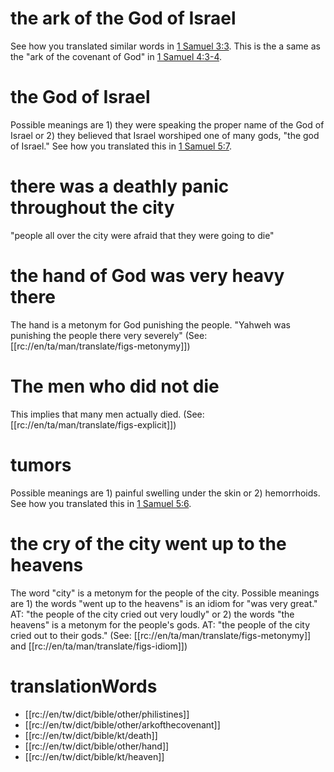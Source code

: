 # the ark of the God of Israel

See how you translated similar words in [1 Samuel 3:3](../03/01.md). This is the a same as the "ark of the covenant of God" in [1 Samuel 4:3-4](../04/03.md).

# the God of Israel

Possible meanings are 1) they were speaking the proper name of the God of Israel or 2) they believed that Israel worshiped one of many gods, "the god of Israel." See how you translated this in [1 Samuel 5:7](./06.md).

# there was a deathly panic throughout the city

"people all over the city were afraid that they were going to die"

# the hand of God was very heavy there

The hand is a metonym for God punishing the people. "Yahweh was punishing the people there very severely" (See: [[rc://en/ta/man/translate/figs-metonymy]])

# The men who did not die

This implies that many men actually died. (See: [[rc://en/ta/man/translate/figs-explicit]])

# tumors

Possible meanings are 1) painful swelling under the skin or 2) hemorrhoids. See how you translated this in [1 Samuel 5:6](./06.md).

# the cry of the city went up to the heavens

The word "city" is a metonym for the people of the city. Possible meanings are 1) the words "went up to the heavens" is an idiom for "was very great." AT: "the people of the city cried out very loudly" or 2) the words "the heavens" is a metonym for the people's gods. AT: "the people of the city cried out to their gods." (See: [[rc://en/ta/man/translate/figs-metonymy]] and [[rc://en/ta/man/translate/figs-idiom]])

# translationWords

* [[rc://en/tw/dict/bible/other/philistines]]
* [[rc://en/tw/dict/bible/other/arkofthecovenant]]
* [[rc://en/tw/dict/bible/kt/death]]
* [[rc://en/tw/dict/bible/other/hand]]
* [[rc://en/tw/dict/bible/kt/heaven]]